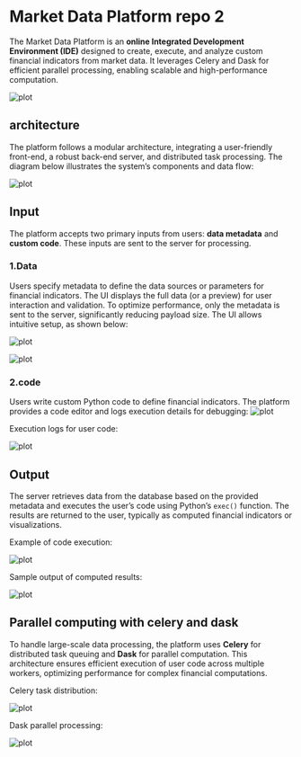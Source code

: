 # Market Data Platform repo 2

The Market Data Platform is an **online Integrated Development Environment (IDE)** designed to create, execute, and analyze custom financial indicators from market data. It leverages Celery and Dask for efficient parallel processing, enabling scalable and high-performance computation.

![plot](https://github.com/quachthetruong/MDP_v2/blob/main/asset/MDP_UI.png?raw=true)

## architecture

The platform follows a modular architecture, integrating a user-friendly front-end, a robust back-end server, and distributed task processing. The diagram below illustrates the system’s components and data flow:

![plot](https://github.com/quachthetruong/MDP_v2/blob/main/asset/architecture.png?raw=true)

## Input

The platform accepts two primary inputs from users: **data metadata** and **custom code**. These inputs are sent to the server for processing.

### 1.Data

Users specify metadata to define the data sources or parameters for financial indicators. The UI displays the full data (or a preview) for user interaction and validation. To optimize performance, only the metadata is sent to the server, significantly reducing payload size. The UI allows intuitive setup, as shown below:

![plot](https://github.com/quachthetruong/MDP_v2/blob/main/asset/Setup_UI.png?raw=true)

![plot](https://github.com/quachthetruong/MDP_v2/blob/main/asset/Setup_result.png?raw=true)

### 2.code

Users write custom Python code to define financial indicators. The platform provides a code editor and logs execution details for debugging:
![plot](https://github.com/quachthetruong/MDP_v2/blob/main/asset/Transform.png?raw=true)

Execution logs for user code:

![plot](https://github.com/quachthetruong/MDP_v2/blob/main/asset/log.png?raw=true)

## Output

The server retrieves data from the database based on the provided metadata and executes the user’s code using Python’s `exec()` function. The results are returned to the user, typically as computed financial indicators or visualizations.

Example of code execution:

![plot](https://github.com/quachthetruong/MDP_v2/blob/main/asset/exec.png?raw=true)

Sample output of computed results:

![plot](https://github.com/quachthetruong/MDP_v2/blob/main/asset/Extract_result.png?raw=true)

## Parallel computing with celery and dask

To handle large-scale data processing, the platform uses **Celery** for distributed task queuing and **Dask** for parallel computation. This architecture ensures efficient execution of user code across multiple workers, optimizing performance for complex financial computations.

Celery task distribution:

![plot](https://github.com/quachthetruong/MDP_v2/blob/main/asset/Celery.png?raw=true)

Dask parallel processing:

![plot](https://github.com/quachthetruong/MDP_v2/blob/main/asset/Dask_full.png?raw=true)
